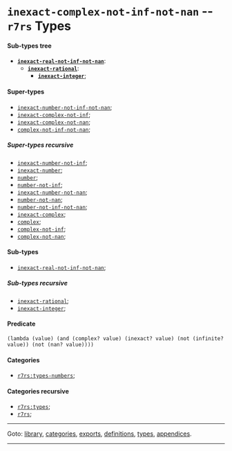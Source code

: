 

<a id='type__r7rs__inexact-complex-not-inf-not-nan'></a>

# `inexact-complex-not-inf-not-nan` -- `r7rs` Types


<a id='type__r7rs__inexact-complex-not-inf-not-nan__sub-types-tree'></a>

#### Sub-types tree

* **[`inexact-real-not-inf-not-nan`](../../r7rs/types/inexact-real-not-inf-not-nan.md#type__r7rs__inexact-real-not-inf-not-nan)**:
  * **[`inexact-rational`](../../r7rs/types/inexact-rational.md#type__r7rs__inexact-rational)**:
    * **[`inexact-integer`](../../r7rs/types/inexact-integer.md#type__r7rs__inexact-integer)**;


<a id='type__r7rs__inexact-complex-not-inf-not-nan__super-types'></a>

#### Super-types

 * [`inexact-number-not-inf-not-nan`](../../r7rs/types/inexact-number-not-inf-not-nan.md#type__r7rs__inexact-number-not-inf-not-nan);
 * [`inexact-complex-not-inf`](../../r7rs/types/inexact-complex-not-inf.md#type__r7rs__inexact-complex-not-inf);
 * [`inexact-complex-not-nan`](../../r7rs/types/inexact-complex-not-nan.md#type__r7rs__inexact-complex-not-nan);
 * [`complex-not-inf-not-nan`](../../r7rs/types/complex-not-inf-not-nan.md#type__r7rs__complex-not-inf-not-nan);


<a id='type__r7rs__inexact-complex-not-inf-not-nan__super-types-recursive'></a>

##### Super-types recursive

 * [`inexact-number-not-inf`](../../r7rs/types/inexact-number-not-inf.md#type__r7rs__inexact-number-not-inf);
 * [`inexact-number`](../../r7rs/types/inexact-number.md#type__r7rs__inexact-number);
 * [`number`](../../r7rs/types/number.md#type__r7rs__number);
 * [`number-not-inf`](../../r7rs/types/number-not-inf.md#type__r7rs__number-not-inf);
 * [`inexact-number-not-nan`](../../r7rs/types/inexact-number-not-nan.md#type__r7rs__inexact-number-not-nan);
 * [`number-not-nan`](../../r7rs/types/number-not-nan.md#type__r7rs__number-not-nan);
 * [`number-not-inf-not-nan`](../../r7rs/types/number-not-inf-not-nan.md#type__r7rs__number-not-inf-not-nan);
 * [`inexact-complex`](../../r7rs/types/inexact-complex.md#type__r7rs__inexact-complex);
 * [`complex`](../../r7rs/types/complex.md#type__r7rs__complex);
 * [`complex-not-inf`](../../r7rs/types/complex-not-inf.md#type__r7rs__complex-not-inf);
 * [`complex-not-nan`](../../r7rs/types/complex-not-nan.md#type__r7rs__complex-not-nan);


<a id='type__r7rs__inexact-complex-not-inf-not-nan__sub-types'></a>

#### Sub-types

 * [`inexact-real-not-inf-not-nan`](../../r7rs/types/inexact-real-not-inf-not-nan.md#type__r7rs__inexact-real-not-inf-not-nan);


<a id='type__r7rs__inexact-complex-not-inf-not-nan__sub-types-recursive'></a>

##### Sub-types recursive

 * [`inexact-rational`](../../r7rs/types/inexact-rational.md#type__r7rs__inexact-rational);
 * [`inexact-integer`](../../r7rs/types/inexact-integer.md#type__r7rs__inexact-integer);


<a id='type__r7rs__inexact-complex-not-inf-not-nan__predicate'></a>

#### Predicate

````
(lambda (value) (and (complex? value) (inexact? value) (not (infinite? value)) (not (nan? value))))
````


<a id='type__r7rs__inexact-complex-not-inf-not-nan__categories'></a>

#### Categories

 * [`r7rs:types-numbers`](../../r7rs/categories/r7rs_3a_types-numbers.md#category__r7rs__r7rs_3a_types-numbers);


<a id='type__r7rs__inexact-complex-not-inf-not-nan__categories-recursive'></a>

#### Categories recursive

 * [`r7rs:types`](../../r7rs/categories/r7rs_3a_types.md#category__r7rs__r7rs_3a_types);
 * [`r7rs`](../../r7rs/categories/r7rs.md#category__r7rs__r7rs);

----

Goto: [library](../../r7rs/_index.md#library__r7rs), [categories](../../r7rs/categories/_index.md#toc__r7rs__categories), [exports](../../r7rs/exports/_index.md#toc__r7rs__exports), [definitions](../../r7rs/definitions/_index.md#toc__r7rs__definitions), [types](../../r7rs/types/_index.md#toc__r7rs__types), [appendices](../../r7rs/appendices/_index.md#toc__r7rs__appendices).

----

